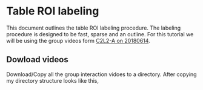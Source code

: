 # Table ROI labeling

This document outlines the table ROI labeling procedure. The labeling procedure is designed to be fast, sparse and an outline. For this
tutorial we will be using the group videos form [C2L2-A on 20180614](https://aolme.unm.edu/Videos/cur_group_videos.php?cohort=2&school=Polk&level=2&group=A&date=2018-06-14).

## Dowload videos

Download/Copy all the group interaction vidoes to a directory. After copying my directory structure looks like this,

```shell
```